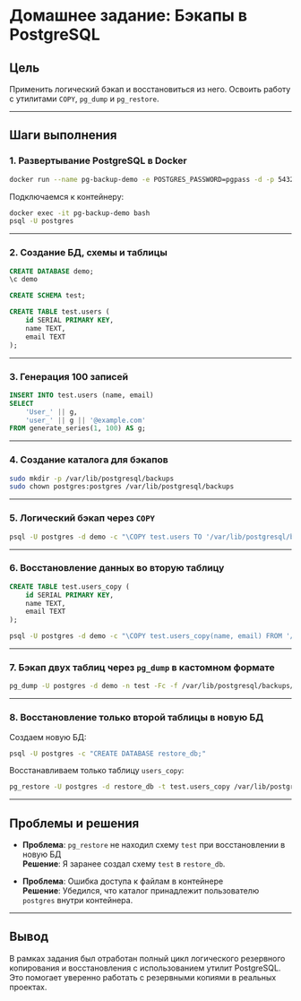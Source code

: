 # Домашнее задание: Бэкапы в PostgreSQL

## Цель

Применить логический бэкап и восстановиться из него. Освоить работу с утилитами `COPY`, `pg_dump` и `pg_restore`.

---

## Шаги выполнения

### 1. Развертывание PostgreSQL в Docker

```bash
docker run --name pg-backup-demo -e POSTGRES_PASSWORD=pgpass -d -p 5432:5432 postgres:16
```

Подключаемся к контейнеру:

```bash
docker exec -it pg-backup-demo bash
psql -U postgres
```

---

### 2. Создание БД, схемы и таблицы

```sql
CREATE DATABASE demo;
\c demo

CREATE SCHEMA test;

CREATE TABLE test.users (
    id SERIAL PRIMARY KEY,
    name TEXT,
    email TEXT
);
```

---

### 3. Генерация 100 записей

```sql
INSERT INTO test.users (name, email)
SELECT
    'User_' || g,
    'user_' || g || '@example.com'
FROM generate_series(1, 100) AS g;
```

---

### 4. Создание каталога для бэкапов

```bash
sudo mkdir -p /var/lib/postgresql/backups
sudo chown postgres:postgres /var/lib/postgresql/backups
```

---

### 5. Логический бэкап через `COPY`

```bash
psql -U postgres -d demo -c "\COPY test.users TO '/var/lib/postgresql/backups/users.csv' CSV HEADER"
```

---

### 6. Восстановление данных во вторую таблицу

```sql
CREATE TABLE test.users_copy (
    id SERIAL PRIMARY KEY,
    name TEXT,
    email TEXT
);
```

```bash
psql -U postgres -d demo -c "\COPY test.users_copy(name, email) FROM '/var/lib/postgresql/backups/users.csv' CSV HEADER"
```

---

### 7. Бэкап двух таблиц через `pg_dump` в кастомном формате

```bash
pg_dump -U postgres -d demo -n test -Fc -f /var/lib/postgresql/backups/demo_custom.backup
```

---

### 8. Восстановление только второй таблицы в новую БД

Создаем новую БД:

```bash
psql -U postgres -c "CREATE DATABASE restore_db;"
```

Восстанавливаем только таблицу `users_copy`:

```bash
pg_restore -U postgres -d restore_db -t test.users_copy /var/lib/postgresql/backups/demo_custom.backup
```

---

## Проблемы и решения

- **Проблема**: `pg_restore` не находил схему `test` при восстановлении в новую БД  
  **Решение**: Я заранее создал схему `test` в `restore_db`.

- **Проблема**: Ошибка доступа к файлам в контейнере  
  **Решение**: Убедился, что каталог принадлежит пользователю `postgres` внутри контейнера.

---

## Вывод

В рамках задания был отработан полный цикл логического резервного копирования и восстановления с использованием утилит PostgreSQL. Это помогает уверенно работать с резервными копиями в реальных проектах.
```
